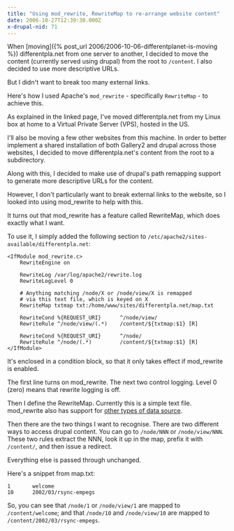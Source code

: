 ```yaml
---
title: "Using mod_rewrite, RewriteMap to re-arrange website content"
date: 2006-10-27T12:39:30.000Z
x-drupal-nid: 71
---
```


When [moving]({% post_url 2006/2006-10-06-differentplanet-is-moving %}) differentpla.net from one server to another, I
decided to move the content (currently served using drupal) from the root to `/content`. I also decided to use more
descriptive URLs.

But I didn't want to break too many external links.

Here's how I used Apache's `mod_rewrite` - specifically `RewriteMap` - to achieve this.

As explained in the linked page, I've moved differentpla.net from my Linux box at home to a Virtual Private Server
(VPS), hosted in the US.

I'll also be moving a few other websites from this machine. In order to better implement a shared installation of both
Gallery2 and drupal across those websites, I decided to move differentpla.net's content from the root to a subdirectory.

Along with this, I decided to make use of drupal's path remapping support to generate more descriptive URLs for the
content.

However, I don't particularly want to break external links to the website, so I looked into using mod_rewrite to help
with this.

It turns out that mod_rewrite has a feature called RewriteMap, which does exactly what I want.

To use it, I simply added the following section to
`/etc/apache2/sites-available/differentpla.net`:

    <IfModule mod_rewrite.c>
        RewriteEngine on

        RewriteLog /var/log/apache2/rewrite.log
        RewriteLogLevel 0

        # Anything matching /node/X or /node/view/X is remapped
        # via this text file, which is keyed on X
        RewriteMap txtmap txt:/home/www/sites/differentpla.net/map.txt

        RewriteCond %{REQUEST_URI}      ^/node/view/
        RewriteRule ^/node/view/(.*)    /content/${txtmap:$1} [R]

        RewriteCond %{REQUEST_URI}      ^/node/
        RewriteRule ^/node/(.*)         /content/${txtmap:$1} [R]
    </IfModule>

It's enclosed in a condition block, so that it only takes effect if mod_rewrite is enabled.

The first line turns on mod_rewrite. The next two control logging. Level 0 (zero) means that rewrite logging is off.

Then I define the RewriteMap. Currently this is a simple text file. mod_rewrite also has support for
[other types of data source](http://httpd.apache.org/docs/2.0/mod/mod_rewrite.html#rewritemap).

Then there are the two things I want to recognise. There are two different ways to access drupal content. You can go to
`/node/NNN` or `/node/view/NNN`. These two rules extract the NNN, look it up in the map, prefix it with `/content/`, and then
issue a redirect.

Everything else is passed through unchanged.

Here's a snippet from map.txt:

    1       welcome
    10      2002/03/rsync-empegs

So, you can see that `/node/1` or `/node/view/1` are mapped to `/content/welcome`; and that `/node/10` and `/node/view/10` are
mapped to `/content/2002/03/rsync-empegs`.
